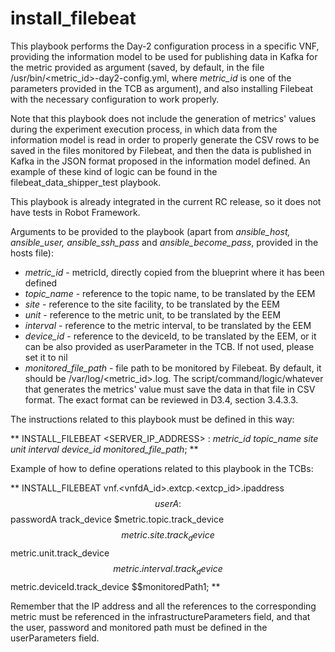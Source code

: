 # install_filebeat

This playbook performs the Day-2 configuration process in a specific VNF, providing the information model to be used for publishing data in Kafka for the metric provided as argument (saved, by default, in the file /usr/bin/<metric_id>-day2-config.yml, where *metric_id* is one of the parameters provided in the TCB as argument), and also installing Filebeat with the necessary configuration to work properly. 

Note that this playbook does not include the generation of metrics' values during the experiment execution process, in which data from the information model is read in order to properly generate the CSV rows to be saved in the files monitored by Filebeat, and then the data is published in Kafka in the JSON format proposed in the information model defined. An example of these kind of logic can be found in the filebeat_data_shipper_test playbook.

This playbook is already integrated in the current RC release, so it does not have tests in Robot Framework.

Arguments to be provided to the playbook (apart from *ansible_host, ansible_user, ansible_ssh_pass* and *ansible_become_pass*, provided in the hosts file):

* *metric_id* - metricId, directly copied from the blueprint where it has been defined
* *topic_name* - reference to the topic name, to be translated by the EEM
* *site* - reference to the site facility, to be translated by the EEM
* *unit* - reference to the metric unit, to be translated by the EEM
* *interval* - reference to the metric interval, to be translated by the EEM
* *device_id* - reference to the deviceId, to be translated by the EEM, or it can be also provided as userParameter in the TCB. If not used, please set it to nil
* *monitored_file_path* - file path to be monitored by Filebeat. By default, it should be /var/log/<metric_id>.log. The script/command/logic/whatever that generates the metrics' value must save the data in that file in CSV format. The exact format can be reviewed in D3.4, section 3.4.3.3.

The instructions related to this playbook must be defined in this way:

** INSTALL_FILEBEAT <SERVER_IP_ADDRESS> <USERNAME>:<PASSWORD> *metric_id topic_name site unit interval device_id monitored_file_path*; **

Example of how to define operations related to this playbook in the TCBs:

** INSTALL_FILEBEAT vnf.<vnfdA_id>.extcp.<extcp_id>.ipaddress $$userA:$$passwordA track_device $metric.topic.track_device $$metric.site.track_device $$metric.unit.track_device $$metric.interval.track_device $$metric.deviceId.track_device $$monitoredPath1; **

Remember that the IP address and all the references to the corresponding metric must be referenced in the infrastructureParameters field, and that the user, password and monitored path must be defined in the userParameters field.
